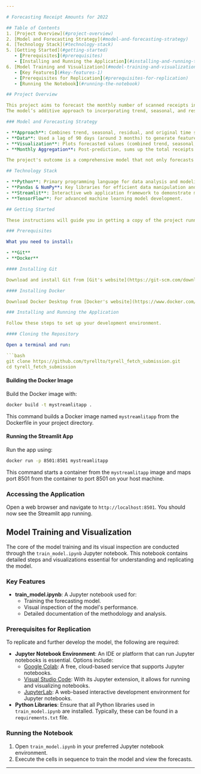 ```yaml
---

# Forecasting Receipt Amounts for 2022

## Table of Contents
1. [Project Overview](#project-overview)
2. [Model and Forecasting Strategy](#model-and-forecasting-strategy)
4. [Technology Stack](#technology-stack)
5. [Getting Started](#getting-started)
   - [Prerequisites](#prerequisites)
   - [Installing and Running the Application](#installing-and-running-the-application)
6. [Model Training and Visualization](#model-training-and-visualization)
   - [Key Features](#key-features-1)
   - [Prerequisites for Replication](#prerequisites-for-replication)
   - [Running the Notebook](#running-the-notebook)

## Project Overview

This project aims to forecast the monthly number of scanned receipts in 2022, leveraging a TensorFlow model that analyzes trend, seasonal, and residual data, alongside the original time series. 
The model’s additive approach to incorporating trend, seasonal, and residual elements is designed to offer a more accurate and holistic view of future receipt trends.

### Model and Forecasting Strategy

- **Approach**: Combines trend, seasonal, residual, and original time series data to enhance forecasting accuracy and model stablization.
- **Data**: Used a lag of 90 days (around 3 months) to generate features from trend, seasonal, residual, and original time series data for supervised learning.
- **Visualization**: Plots forecasted values (combined trend, seasonal, and residual additively) with the original time series for comparison and better understanding of the model's performance.
- **Monthly Aggregation**: Post-prediction, sums up the total receipts for each month and visualizes them in a histogram, offering insights into monthly trends.

The project's outcome is a comprehensive model that not only forecasts receipt counts but also visualizes data trends effectively with Streamlit, aiding in informed decision-making.

## Technology Stack

- **Python**: Primary programming language for data analysis and modeling.
- **Pandas & NumPy**: Key libraries for efficient data manipulation and numerical operations.
- **Streamlit**: Interactive web application framework to demonstrate model results.
- **TensorFlow**: For advanced machine learning model development.

## Getting Started

These instructions will guide you in getting a copy of the project running on your local machine for development and testing purposes.

### Prerequisites

What you need to install:

- **Git**
- **Docker**

#### Installing Git

Download and install Git from [Git's website](https://git-scm.com/downloads). Follow the installation instructions for your operating system.

#### Installing Docker

Download Docker Desktop from [Docker's website](https://www.docker.com/products/docker-desktop) and follow the installation instructions for your operating system.

### Installing and Running the Application

Follow these steps to set up your development environment.

#### Cloning the Repository

Open a terminal and run:

```bash
git clone https://github.com/tyrellto/tyrell_fetch_submission.git
cd tyrell_fetch_submission
```

#### Building the Docker Image

Build the Docker image with:

```bash
docker build -t mystreamlitapp .
```

This command builds a Docker image named `mystreamlitapp` from the Dockerfile in your project directory.

#### Running the Streamlit App

Run the app using:

```bash
docker run -p 8501:8501 mystreamlitapp
```

This command starts a container from the `mystreamlitapp` image and maps port 8501 from the container to port 8501 on your host machine.

### Accessing the Application

Open a web browser and navigate to `http://localhost:8501`. You should now see the Streamlit app running.


## Model Training and Visualization

The core of the model training and its visual inspection are conducted through the `train_model.ipynb` Jupyter notebook. This notebook contains detailed steps and visualizations essential for understanding and replicating the model.

### Key Features

- **train_model.ipynb**: A Jupyter notebook used for:
    - Training the forecasting model.
    - Visual inspection of the model's performance.
    - Detailed documentation of the methodology and analysis.

### Prerequisites for Replication

To replicate and further develop the model, the following are required:

- **Jupyter Notebook Environment**: An IDE or platform that can run Jupyter notebooks is essential. Options include:
    - [Google Colab](https://colab.research.google.com/): A free, cloud-based service that supports Jupyter notebooks.
    - [Visual Studio Code](https://code.visualstudio.com/): With its Jupyter extension, it allows for running and visualizing notebooks.
    - [JupyterLab](https://jupyter.org/): A web-based interactive development environment for Jupyter notebooks.
- **Python Libraries**: Ensure that all Python libraries used in `train_model.ipynb` are installed. Typically, these can be found in a `requirements.txt` file.

### Running the Notebook

1. Open `train_model.ipynb` in your preferred Jupyter notebook environment.
2. Execute the cells in sequence to train the model and view the forecasts.

---
```

